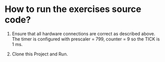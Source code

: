 # How to run the exercises source code?

1. Ensure that all hardware connections are correct as described above. The timer is configured with prescaler = 799, counter = 9 so the TICK is 1 ms.

2. Clone this Project and Run.
